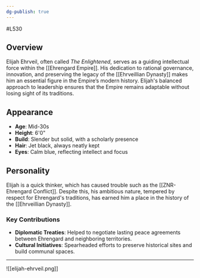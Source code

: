 ```yaml
---
dg-publish: true
---
```

#L530
## Overview

Elijah Ehrveil, often called _The Enlightened_, serves as a guiding intellectual force within the [[Ehrengard Empire]]. His dedication to rational governance, innovation, and preserving the legacy of the [[Ehrveillian Dynasty]] makes him an essential figure in the Empire’s modern history. Elijah's balanced approach to leadership ensures that the Empire remains adaptable without losing sight of its traditions.

## Appearance

- **Age**: Mid-30s
- **Height**: 6'0"
- **Build**: Slender but solid, with a scholarly presence
- **Hair**: Jet black, always neatly kept
- **Eyes**: Calm blue, reflecting intellect and focus

## Personality

Elijah is a quick thinker, which has caused trouble such as the [[ZNR-Ehrengard Conflict]]. Despite this, his ambitious nature, tempered by respect for Ehrengard's traditions, has earned him a place in the history of the [[Ehrveillian Dynasty]].

### Key Contributions

- **Diplomatic Treaties**: Helped to negotiate lasting peace agreements between Ehrengard and neighboring territories.
- **Cultural Initiatives**: Spearheaded efforts to preserve historical sites and build communal spaces.

---

![[elijah-ehrveil.png]]